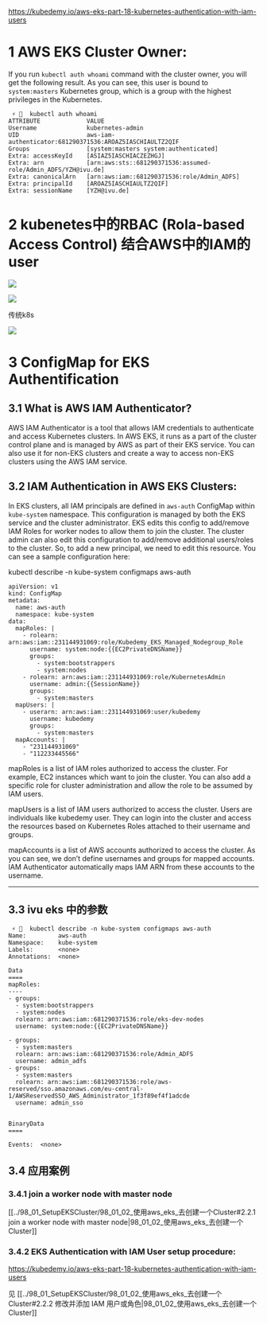 
https://kubedemy.io/aws-eks-part-18-kubernetes-authentication-with-iam-users

# 1 AWS EKS Cluster Owner:

If you run `kubectl auth whoami` command with the cluster owner, you will get the following result. As you can see, this user is bound to `system:masters` Kubernetes group, which is a group with the highest privileges in the Kubernetes.

```
 ⚡ 🦄  kubectl auth whoami
ATTRIBUTE             VALUE
Username              kubernetes-admin
UID                   aws-iam-authenticator:681290371536:AROAZ5IASCHIAULTZ2QIF
Groups                [system:masters system:authenticated]
Extra: accessKeyId    [ASIAZ5IASCHIACZEZHGJ]
Extra: arn            [arn:aws:sts::681290371536:assumed-role/Admin_ADFS/YZH@ivu.de]
Extra: canonicalArn   [arn:aws:iam::681290371536:role/Admin_ADFS]
Extra: principalId    [AROAZ5IASCHIAULTZ2QIF]
Extra: sessionName    [YZH@ivu.de]
```



# 2 kubenetes中的RBAC (Rola-based Access Control) 结合AWS中的IAM的user 

![](image/Pasted%20image%2020240711154750.png)

![](image/Pasted%20image%2020240711154812.png)

传统k8s 

![](image/Pasted%20image%2020240711155004.png)


# 3 ConfigMap for EKS Authentification


## 3.1 What is AWS IAM Authenticator?

AWS IAM Authenticator is a tool that allows IAM credentials to authenticate and access Kubernetes clusters. In AWS EKS, it runs as a part of the cluster control plane and is managed by AWS as part of their EKS service. You can also use it for non-EKS clusters and create a way to access non-EKS clusters using the AWS IAM service.


## 3.2 IAM Authentication in AWS EKS Clusters:

In EKS clusters, all IAM principals are defined in `aws-auth` ConfigMap within `kube-system` namespace. This configuration is managed by both the EKS service and the cluster administrator. EKS edits this config to add/remove IAM Roles for worker nodes to allow them to join the cluster. The cluster admin can also edit this configuration to add/remove additional users/roles to the cluster. So, to add a new principal, we need to edit this resource. You can see a sample configuration here:

kubectl describe -n kube-system configmaps aws-auth

```
apiVersion: v1
kind: ConfigMap
metadata:
  name: aws-auth
  namespace: kube-system
data:
  mapRoles: |
    - rolearn: arn:aws:iam::231144931069:role/Kubedemy_EKS_Managed_Nodegroup_Role
      username: system:node:{{EC2PrivateDNSName}}
      groups:
        - system:bootstrappers
        - system:nodes
    - rolearn: arn:aws:iam::231144931069:role/KubernetesAdmin
      username: admin:{{SessionName}}
      groups:
        - system:masters
  mapUsers: |
    - userarn: arn:aws:iam::231144931069:user/kubedemy
      username: kubedemy
      groups:
        - system:masters
  mapAccounts: |
    - "231144931069"
    - "112233445566"
```

mapRoles is a list of IAM roles authorized to access the cluster. For example, EC2 instances which want to join the cluster. You can also add a specific role for cluster administration and allow the role to be assumed by IAM users.

mapUsers is a list of IAM users authorized to access the cluster. Users are individuals like kubedemy user. They can login into the cluster and access the resources based on Kubernetes Roles attached to their username and groups.

mapAccounts is a list of AWS accounts authorized to access the cluster. As you can see, we don’t define usernames and groups for mapped accounts. IAM Authenticator automatically maps IAM ARN from these accounts to the username.

---

## 3.3 ivu eks 中的参数 
```
 ⚡ 🦄  kubectl describe -n kube-system configmaps aws-auth
Name:         aws-auth
Namespace:    kube-system
Labels:       <none>
Annotations:  <none>

Data
====
mapRoles:
----
- groups:
  - system:bootstrappers
  - system:nodes
  rolearn: arn:aws:iam::681290371536:role/eks-dev-nodes
  username: system:node:{{EC2PrivateDNSName}}

- groups:
  - system:masters
  rolearn: arn:aws:iam::681290371536:role/Admin_ADFS
  username: admin_adfs
- groups:
  - system:masters
  rolearn: arn:aws:iam::681290371536:role/aws-reserved/sso.amazonaws.com/eu-central-1/AWSReservedSSO_AWS_Administrator_1f3f89ef4f1adcde
  username: admin_sso


BinaryData
====

Events:  <none>
```


## 3.4 应用案例 


### 3.4.1 join a worker node with master node 

[[../98_01_SetupEKSCluster/98_01_02_使用aws_eks_去创建一个Cluster#2.2.1 join a worker node with master node|98_01_02_使用aws_eks_去创建一个Cluster]]

### 3.4.2 EKS Authentication with IAM User setup procedure:

https://kubedemy.io/aws-eks-part-18-kubernetes-authentication-with-iam-users

见 [[../98_01_SetupEKSCluster/98_01_02_使用aws_eks_去创建一个Cluster#2.2.2 修改并添加 IAM 用户或角色|98_01_02_使用aws_eks_去创建一个Cluster]]





